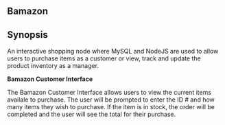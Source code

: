 ## Bamazon

## __Synopsis__


An interactive shopping node where MySQL and NodeJS are used to allow users to purchase items as a customer or view, track and update the product inventory as a manager.

**Bamazon Customer Interface**

The Bamazon Customer Interface allows users to view the current items availale to purchase.  The user will be prompted to enter the ID # and how many items they wish to purchase.  If the item is in stock, the order will be completed and the user will see the total for their purchase. 
